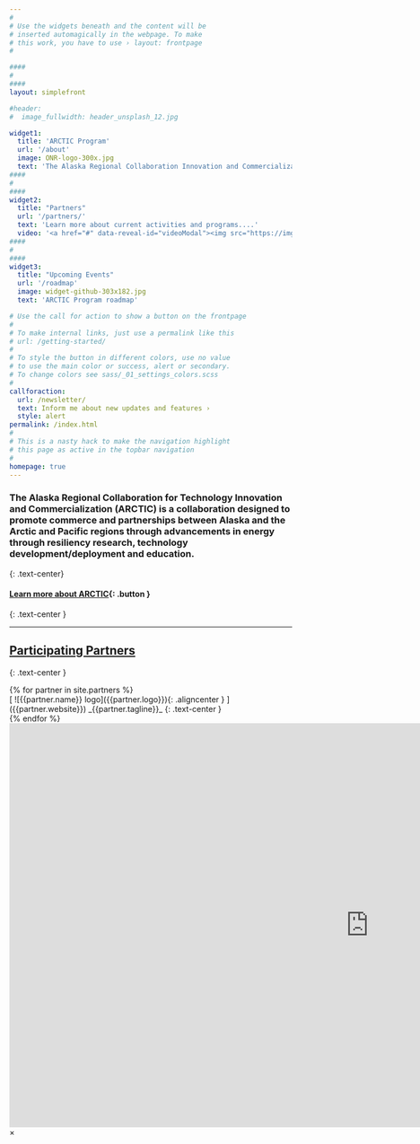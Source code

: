 ```yaml
---
#
# Use the widgets beneath and the content will be
# inserted automagically in the webpage. To make
# this work, you have to use › layout: frontpage
#

####
#
####
layout: simplefront

#header:
#  image_fullwidth: header_unsplash_12.jpg

widget1:
  title: 'ARCTIC Program'
  url: '/about'
  image: ONR-logo-300x.jpg
  text: 'The Alaska Regional Collaboration Innovation and Commercialization (ARCTIC) Program is an Office of Naval Research (ONR) initiative.'
####
#
####
widget2:
  title: "Partners"
  url: '/partners/'
  text: 'Learn more about current activities and programs....'
  video: '<a href="#" data-reveal-id="videoModal"><img src="https://img.youtube.com/vi/90n9ga3SOQQ/0.jpg" width="302" height="182" alt=""/></a>'
####
#
####
widget3:
  title: "Upcoming Events"
  url: '/roadmap'
  image: widget-github-303x182.jpg
  text: 'ARCTIC Program roadmap'

# Use the call for action to show a button on the frontpage
#
# To make internal links, just use a permalink like this
# url: /getting-started/
#
# To style the button in different colors, use no value
# to use the main color or success, alert or secondary.
# To change colors see sass/_01_settings_colors.scss
#
callforaction:
  url: /newsletter/
  text: Inform me about new updates and features ›
  style: alert
permalink: /index.html
#
# This is a nasty hack to make the navigation highlight
# this page as active in the topbar navigation
#
homepage: true
---
```


### The Alaska Regional Collaboration for Technology Innovation and Commercialization (ARCTIC) is a collaboration designed to promote commerce and partnerships between Alaska and the Arctic and Pacific regions through advancements in energy through resiliency research, technology development/deployment and education.
{: .text-center}

#### [Learn more about ARCTIC](/partners){: .button }
{: .text-center }

<hr>

## [Participating Partners](/partners)
{: .text-center }

<div class="row t30">
{% for partner in site.partners %}

<div class="medium-4 columns" markdown="block">
[ ![{{partner.name}} logo]({{partner.logo}}){: .aligncenter } ]({{partner.website}})
_{{partner.tagline}}_
{: .text-center }

</div>
{% endfor %}
</div><!-- /.row -->

<div id="videoModal" class="reveal-modal large" data-reveal="">
  <div class="flex-video widescreen vimeo" style="display: block;">
    <iframe width="1280" height="720" src="https://www.youtube.com/embed/90n9ga3SOQQ" frameborder="0" allowfullscreen></iframe>
  </div>
  <a class="close-reveal-modal">&#215;</a>
</div>

